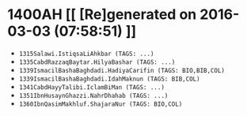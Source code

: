 # 1400AH [[ [Re]generated on 2016-03-03 (07:58:51) ]]

* `1315Salawi.IstiqsaLiAhkbar (TAGS: ...)`
* `1335CabdRazzaqBaytar.HilyaBashar (TAGS: ...)`
* `1339IsmacilBashaBaghdadi.HadiyaCarifin (TAGS: BIO,BIB,COL)`
* `1339IsmacilBashaBaghdadi.IdahMaknun (TAGS: BIB,COL)`
* `1341CabdHayyTalibi.IclamBiMan (TAGS: ...)`
* `1351IbnHusaynGhazzi.NahrDhahab (TAGS: ...)`
* `1360IbnQasimMakhluf.ShajaraNur (TAGS: BIO,COL)`
